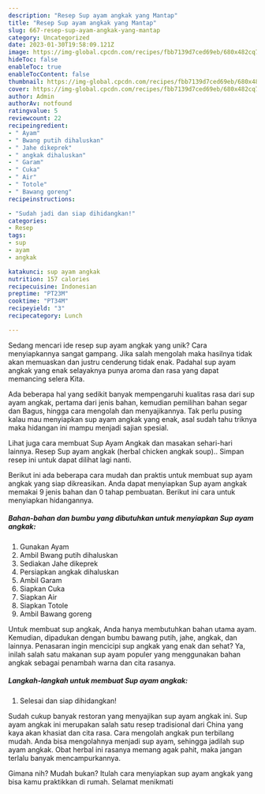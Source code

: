 ```yaml
---
description: "Resep Sup ayam angkak yang Mantap"
title: "Resep Sup ayam angkak yang Mantap"
slug: 667-resep-sup-ayam-angkak-yang-mantap
category: Uncategorized
date: 2023-01-30T19:58:09.121Z
image: https://img-global.cpcdn.com/recipes/fbb7139d7ced69eb/680x482cq70/sup-ayam-angkak-foto-resep-utama.jpg
hideToc: false
enableToc: true
enableTocContent: false
thumbnail: https://img-global.cpcdn.com/recipes/fbb7139d7ced69eb/680x482cq70/sup-ayam-angkak-foto-resep-utama.jpg
cover: https://img-global.cpcdn.com/recipes/fbb7139d7ced69eb/680x482cq70/sup-ayam-angkak-foto-resep-utama.jpg
author: Admin
authorAv: notfound
ratingvalue: 5
reviewcount: 22
recipeingredient:
- " Ayam"
- " Bwang putih dihaluskan"
- " Jahe dikeprek"
- " angkak dihaluskan"
- " Garam"
- " Cuka"
- " Air"
- " Totole"
- " Bawang goreng"
recipeinstructions:

- "Sudah jadi dan siap dihidangkan!"
categories:
- Resep
tags:
- sup
- ayam
- angkak

katakunci: sup ayam angkak 
nutrition: 157 calories
recipecuisine: Indonesian
preptime: "PT23M"
cooktime: "PT34M"
recipeyield: "3"
recipecategory: Lunch

---
```





Sedang mencari ide resep sup ayam angkak yang unik? Cara menyiapkannya sangat gampang. Jika salah mengolah maka hasilnya tidak akan memuaskan dan justru cenderung tidak enak. Padahal sup ayam angkak yang enak selayaknya punya aroma dan rasa yang dapat memancing selera Kita.





Ada beberapa hal yang sedikit banyak mempengaruhi kualitas rasa dari sup ayam angkak, pertama dari jenis bahan, kemudian pemilihan bahan segar dan Bagus, hingga cara mengolah dan menyajikannya. Tak perlu pusing kalau mau menyiapkan sup ayam angkak yang enak,      asal sudah tahu triknya maka hidangan ini mampu menjadi sajian spesial.














Lihat juga cara membuat Sup Ayam Angkak dan masakan sehari-hari lainnya. Resep Sup ayam angkak (herbal chicken angkak soup).. Simpan resep ini untuk dapat dilihat lagi nanti.






Berikut ini ada beberapa cara mudah dan praktis untuk membuat sup ayam angkak yang siap dikreasikan. Anda dapat menyiapkan Sup ayam angkak memakai 9 jenis bahan dan 0 tahap pembuatan. Berikut ini cara untuk menyiapkan hidangannya.

<!--inarticleads1-->

##### Bahan-bahan dan bumbu yang dibutuhkan untuk menyiapkan Sup ayam angkak:

1. Gunakan  Ayam
1. Ambil  Bwang putih dihaluskan
1. Sediakan  Jahe dikeprek
1. Persiapkan  angkak dihaluskan
1. Ambil  Garam
1. Siapkan  Cuka
1. Siapkan  Air
1. Siapkan  Totole
1. Ambil  Bawang goreng


Untuk membuat sup angkak, Anda hanya membutuhkan bahan utama ayam. Kemudian, dipadukan dengan bumbu bawang putih, jahe, angkak, dan lainnya. Penasaran ingin mencicipi sup angkak yang enak dan sehat? Ya, inilah salah satu makanan sup ayam populer yang menggunakan bahan angkak sebagai penambah warna dan cita rasanya. 

<!--inarticleads2-->

##### Langkah-langkah untuk membuat Sup ayam angkak:


1. Selesai dan siap dihidangkan!

Sudah cukup banyak restoran yang menyajikan sup ayam angkak ini. Sup ayam angkak ini merupakan salah satu resep tradisional dari China yang kaya akan khasiat dan cita rasa. Cara mengolah angkak pun terbilang mudah. Anda bisa mengolahnya menjadi sup ayam, sehingga jadilah sup ayam angkak. Obat herbal ini rasanya memang agak pahit, maka jangan terlalu banyak mencampurkannya. 

Gimana nih? Mudah bukan? Itulah cara menyiapkan sup ayam angkak yang bisa kamu praktikkan di rumah. Selamat menikmati
